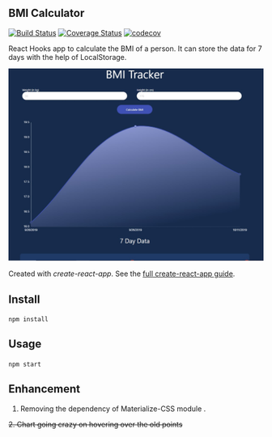## BMI Calculator

[![Build Status](https://travis-ci.com/GermaVinsmoke/bmi-calculator.svg?branch=master)](https://travis-ci.com/GermaVinsmoke/bmi-calculator)
[![Coverage Status](https://coveralls.io/repos/github/GermaVinsmoke/bmi-calculator/badge.svg?branch=master)](https://coveralls.io/github/GermaVinsmoke/bmi-calculator?branch=master)
[![codecov](https://codecov.io/gh/GermaVinsmoke/bmi-calculator/branch/master/graph/badge.svg)](https://codecov.io/gh/GermaVinsmoke/bmi-calculator)

React Hooks app to calculate the BMI of a person. It can store the data for 7 days with the help of LocalStorage.

![](images/1.jpg)

Created with _create-react-app_. See the [full create-react-app guide](https://github.com/facebookincubator/create-react-app/blob/master/packages/react-scripts/template/README.md).

## Install

`npm install`

## Usage

`npm start`

## Enhancement

1. Removing the dependency of Materialize-CSS module .

~~2. Chart going crazy on hovering over the old points~~
